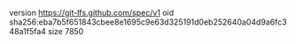 version https://git-lfs.github.com/spec/v1
oid sha256:eba7b5f651843cbee8e1695c9e63d325191d0eb252640a04d9a6fc348a1f5fa4
size 7850
